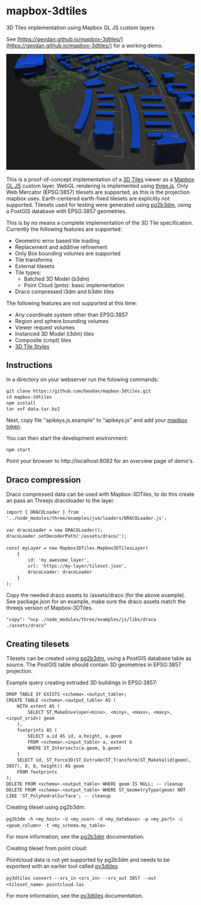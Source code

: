 # mapbox-3dtiles
3D Tiles implementation using Mapbox GL JS custom layers

See [https://geodan.github.io/mapbox-3dtiles/](https://geodan.github.io/mapbox-3dtiles/) for a working demo.

![Screenshot](https://github.com/Geodan/mapbox-3dtiles/raw/master/screenshot.png)

This is a proof-of-concept implementation of a [3D Tiles](https://github.com/AnalyticalGraphicsInc/3d-tiles) viewer as a [Mapbox GL JS](https://github.com/mapbox/mapbox-gl-js) custom layer. WebGL rendering is implemented using [three.js](https://github.com/mrdoob/three.js/). Only Web Mercator (EPSG:3857) tilesets are supported, as this is the projection mapbox uses. Earth-centered earth-fixed tilesets are explicitly not supported. Tilesets used for testing were generated using [pg2b3dm](https://github.com/Geodan/pg2b3dm), using a PostGIS database with EPSG:3857 geometries.

This is by no means a complete implementation of the 3D Tile specification. Currently the following features are supported:

* Geometric error based tile loading
* Replacement and additive refinement
* Only Box bounding volumes are supported
* Tile transforms
* External tilesets
* Tile types:
	* Batched 3D Model (b3dm)
	* Point Cloud (pnts): basic implementation
* Draco compressed i3dm and b3dm tiles

The following features are not supported at this time:
* Any coordinate system other than EPSG:3857
* Region and sphere bounding volumes
* Viewer request volumes
* Instanced 3D Model (i3dm) tiles
* Composite (cmpt) tiles
* [3D Tile Styles](https://github.com/AnalyticalGraphicsInc/3d-tiles/tree/master/specification/Styling)

## Instructions
In a directory on your webserver run the folowing commands:
```
git clone https://github.com/Geodan/mapbox-3dtiles.git
cd mapbox-3dtiles
npm install
tar xvf data.tar.bz2
```
Next, copy file "apikeys.js.example" to "apikeys.js" and add your [mapbox token](https://docs.mapbox.com/help/how-mapbox-works/access-tokens/). 

You can then start the development environment:
```
npm start
```
Point your browser to http://localhost:8082 for an overview page of demo's.

## Draco compression
Draco compressed data can be used with Mapbox-3DTiles, to do this create an pass an Threejs dracoloader to the layer.


```
import { DRACOLoader } from '../node_modules/three/examples/jsm/loaders/DRACOLoader.js';

var dracoLoader = new DRACOLoader();
dracoLoader.setDecoderPath('/assets/draco/');

const myLayer = new Mapbox3DTiles.Mapbox3DTilesLayer(
	{
		id: 'my_awesome_layer',
		url: 'https://my-layer/tileset.json',
		dracoLoader: dracoLoader
	}
);
```

Copy the needed draco assets to /assets/draco (for the above example). See package.json for an example, make sure the draco assets match the threejs version of Mapbox-3DTiles.
```
"copy": "ncp ./node_modules/three/examples/js/libs/draco ./assets/draco"
```

## Creating tilesets
Tilesets can be created using [pg2b3dm](https://github.com/Geodan/pg2b3dm), using a PostGIS database table as source. The PostGIS table should contain 3D geometries in EPSG:3857 projection. 

Example query creating extruded 3D buildings in EPSG:3857:
```
DROP TABLE IF EXISTS <schema>.<output_table>;
CREATE TABLE <schema>.<output_table> AS (
	WITH extent AS (
		SELECT ST_MakeEnvelope(<minx>, <miny>, <maxx>, <maxy>, <input_srid>) geom
	),
	footprints AS (
		SELECT a.id AS id, a.height, a.geom
		FROM <schema>.<input_table> a, extent b
		WHERE ST_Intersects(a.geom, b.geom)
	)
	SELECT id, ST_Force3D(ST_Extrude(ST_Transform(ST_MakeValid(geom), 3857), 0, 0, height)) AS geom
	FROM footprints
);
DELETE FROM <schema>.<output_table> WHERE geom IS NULL; -- cleanup
DELETE FROM <schema>.<output_table> WHERE ST_GeometryType(geom) NOT LIKE 'ST_PolyhedralSurface'; -- cleanup
```

Creating tileset using pg2b3dm:

`pg2b3dm -h <my_host> -U <my_user> -d <my_database> -p <my_port> -c <geom_column> -t <my_schema.my_table>`

For more information, see the [pg2b3dm](https://github.com/Geodan/pg2b3dm) documentation.

Creating tileset from point cloud:

Pointcloud data is not yet supported by pg2b3dm and needs to be exporterd with an earlier tool called [py3dtiles](https://github.com/Oslandia/py3dtiles)

 `py3dtiles convert --srs_in <srs_in> --srs_out 3857 --out <tileset_name> pointcloud.las`
 
 For more information, see the [py3dtiles](https://github.com/Oslandia/py3dtiles) documentation.
 
